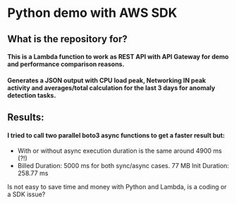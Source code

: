 # Python demo with AWS SDK

## What is the repository for?
#### This is a Lambda function to work as REST API with API Gateway for demo and performance comparison reasons.
#### Generates a JSON output with CPU load peak, Networking IN peak activity and averages/total calculation for the last 3 days for anomaly detection tasks. 

## Results:
#### I tried to call two parallel boto3 async functions to get a faster result but:
- With or without async execution duration is the same around 4900 ms (?!)
- Billed Duration: 5000 ms for both sync/async cases. 77 MB Init Duration: 258.77 ms

Is not easy to save time and money with Python and Lambda, is a coding or a SDK issue?
